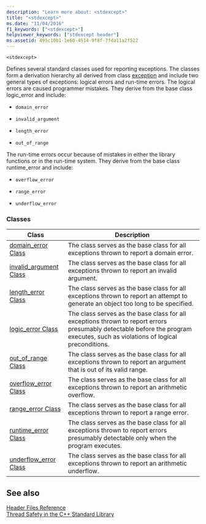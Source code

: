 ```yaml
---
description: "Learn more about: <stdexcept>"
title: "<stdexcept>"
ms.date: "11/04/2016"
f1_keywords: ["<stdexcept>"]
helpviewer_keywords: ["stdexcept header"]
ms.assetid: 495c10b1-1e60-4514-9f8f-7fda11a2f522
---
```

`<stdexcept>`

Defines several standard classes used for reporting exceptions. The classes form a derivation hierarchy all derived from class [exception](../standard-library/exception-class.md) and include two general types of exceptions: logical errors and run-time errors. The logical errors are caused programmer mistakes. They derive from the base class logic_error and include:

- `domain_error`

- `invalid_argument`

- `length_error`

- `out_of_range`

The run-time errors occur because of mistakes in either the library functions or in the run-time system. They derive from the base class runtime_error and include:

- `overflow_error`

- `range_error`

- `underflow_error`

### Classes

|Class|Description|
|-|-|
|[domain_error Class](../standard-library/domain-error-class.md)|The class serves as the base class for all exceptions thrown to report a domain error.|
|[invalid_argument Class](../standard-library/invalid-argument-class.md)|The class serves as the base class for all exceptions thrown to report an invalid argument.|
|[length_error Class](../standard-library/length-error-class.md)|The class serves as the base class for all exceptions thrown to report an attempt to generate an object too long to be specified.|
|[logic_error Class](../standard-library/logic-error-class.md)|The class serves as the base class for all exceptions thrown to report errors presumably detectable before the program executes, such as violations of logical preconditions.|
|[out_of_range Class](../standard-library/out-of-range-class.md)|The class serves as the base class for all exceptions thrown to report an argument that is out of its valid range.|
|[overflow_error Class](../standard-library/overflow-error-class.md)|The class serves as the base class for all exceptions thrown to report an arithmetic overflow.|
|[range_error Class](../standard-library/range-error-class.md)|The class serves as the base class for all exceptions thrown to report a range error.|
|[runtime_error Class](../standard-library/runtime-error-class.md)|The class serves as the base class for all exceptions thrown to report errors presumably detectable only when the program executes.|
|[underflow_error Class](../standard-library/underflow-error-class.md)|The class serves as the base class for all exceptions thrown to report an arithmetic underflow.|

## See also

[Header Files Reference](../standard-library/cpp-standard-library-header-files.md)\
[Thread Safety in the C++ Standard Library](../standard-library/thread-safety-in-the-cpp-standard-library.md)
